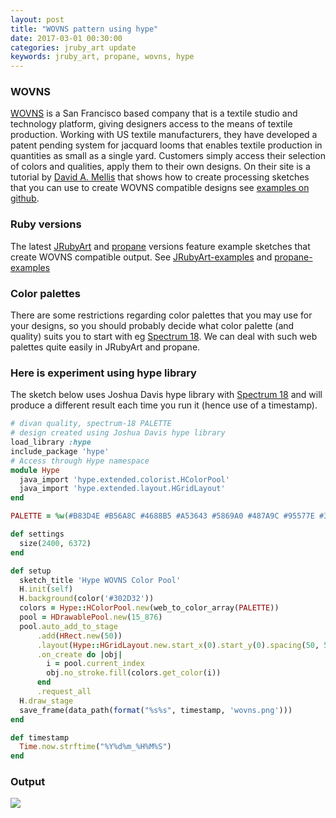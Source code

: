 ```yaml
---
layout: post
title: "WOVNS pattern using hype"
date: 2017-03-01 00:30:00
categories: jruby_art update
keywords: jruby_art, propane, wovns, hype
---
```

### WOVNS

[WOVNS][wovns] is a San Francisco based company that is a textile studio and technology platform, giving designers access to the means of textile production.  Working with US textile manufacturers, they have developed a patent pending system for jacquard looms that enables textile production in quantities as small as a single yard. Customers simply access their selection of colors and qualities, apply them to their own designs. On their site is a tutorial by [David A. Mellis][mellis] that shows how to create processing sketches that you can use to create WOVNS compatible designs see [examples on github][github].

### Ruby versions

The latest [JRubyArt][jruby_art] and [propane][propane] versions feature example sketches that create WOVNS compatible output. See [JRubyArt-examples][jruby_art_examples] and [propane-examples][examples]

### Color palettes

There are some restrictions regarding color palettes that you may use for your designs, so you should probably decide what color palette (and quality) suits you to start with eg [Spectrum 18][divan]. We can deal with such web palettes quite easily in JRubyArt and propane.

### Here is experiment using hype library

The sketch below uses Joshua Davis hype library with [Spectrum 18][divan] and will produce a different result each time you run it (hence use of a timestamp).

```ruby
# divan quality, spectrum-18 PALETTE
# design created using Joshua Davis hype library
load_library :hype
include_package 'hype'
# Access through Hype namespace
module Hype
  java_import 'hype.extended.colorist.HColorPool'
  java_import 'hype.extended.layout.HGridLayout'
end

PALETTE = %w(#B83D4E #B56A8C #4688B5 #A53643 #5869A0 #487A9C #95577E #302D32 #0C0000 #020100 #070707)

def settings
  size(2400, 6372)
end

def setup
  sketch_title 'Hype WOVNS Color Pool'
  H.init(self)
  H.background(color('#302D32'))
  colors = Hype::HColorPool.new(web_to_color_array(PALETTE))
  pool = HDrawablePool.new(15_876)
  pool.auto_add_to_stage
      .add(HRect.new(50))
      .layout(Hype::HGridLayout.new.start_x(0).start_y(0).spacing(50, 50).cols(126))
      .on_create do |obj|
        i = pool.current_index
        obj.no_stroke.fill(colors.get_color(i))
      end
      .request_all
  H.draw_stage
  save_frame(data_path(format("%s%s", timestamp, 'wovns.png')))
end

def timestamp
  Time.now.strftime("%Y%d%m_%H%M%S")
end
```

### Output

<img src="/assets/wovns_hype.png" />

[wovns]:https://github.com/damellis/wovns-processing-examples

[divan]:http://www.wovns.com/palettes/divan/spectrum/18/
[propane]:https://github.com/ruby-processing/propane/
[jruby_art]:https://github.com/ruby-processing/JRubyArt/
[examples]:https://github.com/ruby-processing/propane-examples/tree/master/examples/WOVNS/
[jruby_art_examples]:https://github.com/ruby-processing/JRubyArt-examples/tree/master/examples/WOVNS/
[mellis]:http://web.media.mit.edu/~mellis/
[wovns]:http://www.wovns.com/
[github]:https://github.com/damellis/wovns-processing-examples/
